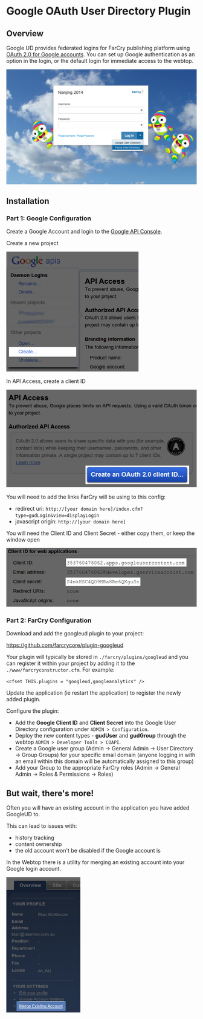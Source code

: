 # Google OAuth User Directory Plugin

## Overview

Google UD provides federated logins for FarCry publishing platform using [OAuth 2.0 for Google accounts](https://developers.google.com/accounts/docs/OAuth2Login). You can set up Google authentication as an option in the login, or the default login for immediate access to the webtop.

![Google UD Login](docs/googleud-login.png)

## Installation

### Part 1: Google Configuration

Create a Google Account and login to the [Google API Console](https://code.google.com/apis/console/).

Create a new project

![Create Project](docs/api_createproject.png)

In API Access, create a client ID

![Create Client ID](docs/api_createclientidlink.png)

You will need to add the links FarCry will be using to this config:

- redirect uri: `http://[your domain here]/index.cfm?type=gudLogin&view=displayLogin`
- javascript origin: `http://[your domain here]`

You will need the Client ID and Client Secret - either copy them, or keep the window open

![Copy Authentication Details](docs/api_copydetails.png)


### Part 2: FarCry Configuration

Download and add the googleud plugin to your project:

<https://github.com/farcrycore/plugin-googleud>

Your plugin will typically be stored in `./farcry/plugins/googleud` and you can register it within your project by adding it to the `./www/farcryconstructor.cfm`. For example:

```
<cfset THIS.plugins = "googleud,googleanalytics" /> 
```

Update the application (ie restart the application) to register the newly added plugin.

Configure the plugin:

- Add the **Google Client ID** and **Client Secret** into the Google User Directory configuration under `ADMIN > Configuration`.
- Deploy the new content types - **gudUser** and **gudGroup** through the webtop `ADMIN > Developer Tools > COAPI`. 
- Create a Google user group (Admin -> General Admin -> User Directory -> Group Groups) for your specific email domain (anyone logging in with an email within this domain will be automatically assigned to this group)
- Add your Group to the appropriate FarCry roles (Admin -> General Admin -> Roles & Permissions -> Roles)

## But wait, there's more!

Often you will have an existing account in the application you have added GoogleUD to. 

This can lead to issues with:
- history tracking
- content ownership
- the old account won't be disabled if the Google account is

In the Webtop there is a utility for merging an existing account into your Google login account.

![FarCry Merge Profile](docs/farcry_merge.png)
